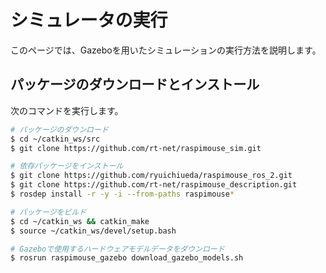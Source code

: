 # シミュレータの実行

このページでは、Gazeboを用いたシミュレーションの実行方法を説明します。

## パッケージのダウンロードとインストール

次のコマンドを実行します。

```sh
# パッケージのダウンロード
$ cd ~/catkin_ws/src
$ git clone https://github.com/rt-net/raspimouse_sim.git

# 依存パッケージをインストール
$ git clone https://github.com/ryuichiueda/raspimouse_ros_2.git
$ git clone https://github.com/rt-net/raspimouse_description.git
$ rosdep install -r -y -i --from-paths raspimouse*

# パッケージをビルド
$ cd ~/catkin_ws && catkin_make
$ source ~/catkin_ws/devel/setup.bash

# Gazeboで使用するハードウェアモデルデータをダウンロード
$ rosrun raspimouse_gazebo download_gazebo_models.sh
```


